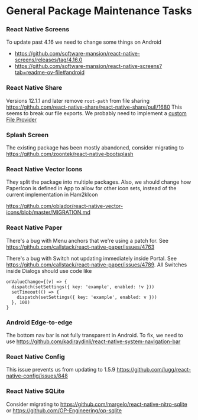 # General Package Maintenance Tasks

### React Native Screens

To update past 4.16 we need to change some things on Android
* https://github.com/software-mansion/react-native-screens/releases/tag/4.16.0
* https://github.com/software-mansion/react-native-screens?tab=readme-ov-file#android



### React Native Share

Versions 12.1.1 and later remove `root-path` from file sharing https://github.com/react-native-share/react-native-share/pull/1680
This seems to break our file exports. We probably need to implement a [custom File Provider](https://react-native-share.github.io/react-native-share/docs/install#adding-your-implementation-of-fileprovider)



### Splash Screen

The existing package has been mostly abandoned, consider migrating to https://github.com/zoontek/react-native-bootsplash



### React Native Vector Icons

They split the package into multiple packages. Also, we should change how PaperIcon is defined in App to allow
for other icon sets, instead of the current implementation in Ham2kIcon

https://github.com/oblador/react-native-vector-icons/blob/master/MIGRATION.md



### React Native Paper

There's a bug with Menu anchors that we're using a patch for.
See https://github.com/callstack/react-native-paper/issues/4763

There's a bug with Switch not updating immediately inside Portal.
See https://github.com/callstack/react-native-paper/issues/4789.
All Switches inside Dialogs should use code like
```
onValueChange={(v) => {
  dispatch(setSettings({ key: 'example', enabled: !v }))
  setTimeout(() => {
    dispatch(setSettings({ key: 'example', enabled: v }))
  }, 100)
}
```


### Android Edge-to-edge

The bottom nav bar is not fully transparent in Android.
To fix, we need to use https://github.com/kadiraydinli/react-native-system-navigation-bar



### React Native Config

This issue prevents us from updating to 1.5.9
https://github.com/lugg/react-native-config/issues/848



### React Native SQLite

Consider migrating to https://github.com/margelo/react-native-nitro-sqlite
or https://github.com/OP-Engineering/op-sqlite
